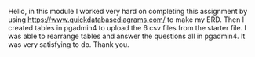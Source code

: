 Hello, in this module I worked very hard on completing this assignment by using https://www.quickdatabasediagrams.com/ to make my ERD. Then I created tables in pgadmin4 to upload the 6 csv files from the starter file. I was able to rearrange tables and answer the questions all in pgadmin4. It was very satisfying to do. Thank you.
